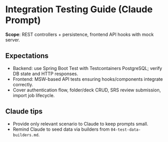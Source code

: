 # Integration Testing Guide (Claude Prompt)

**Scope**: REST controllers + persistence, frontend API hooks with mock server.

## Expectations
- Backend: use Spring Boot Test with Testcontainers PostgreSQL; verify DB state and HTTP responses.
- Frontend: MSW-based API tests ensuring hooks/components integrate correctly.
- Cover authentication flow, folder/deck CRUD, SRS review submission, import job lifecycle.

## Claude tips
- Provide only relevant scenario to Claude to keep prompts small.
- Remind Claude to seed data via builders from `04-test-data-builders.md`.
